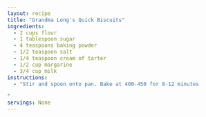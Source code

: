 ```yaml
---
layout: recipe
title: "Grandma Long's Quick Biscuits"
ingredients:
  - 2 cups flour
  - 1 tablespoon sugar
  - 4 teaspoons baking powder
  - 1/2 teaspoon salt
  - 1/4 teaspoon cream of tarter
  - 1/2 cup margarine
  - 3/4 cup milk
instructions:
  - "Stir and spoon onto pan. Bake at 400-450 for 8-12 minutes

"
servings: None
---
```




